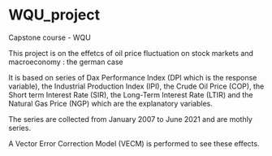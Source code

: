 # WQU_project
Capstone course - WQU

This project is on the effetcs of oil price fluctuation on stock markets and macroeconomy : the german case

It is based on series of Dax Performance Index (DPI which is the response variable), the Industrial Production Index (IPI), the Crude Oil Price (COP), the Short term Interest Rate (SIR), the Long-Term Interest Rate (LTIR) and the Natural Gas Price (NGP) which are the  explanatory variables.

The series are collected from January 2007 to June 2021 and are mothly series.

A Vector Error Correction Model (VECM) is performed to see these effects.
